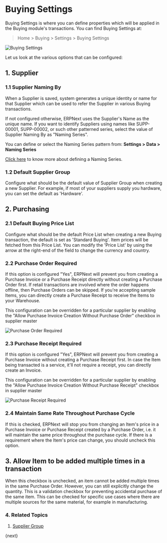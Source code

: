 <!-- add-breadcrumbs -->
# Buying Settings

Buying Settings is where you can define properties which will be applied in the Buying module's transactions.
You can find Buying Settings at:
> Home > Buying > Settings > Buying Settings

![Buying Settings]({{docs_base_url}}/assets/img/buying/buying-settings.png)

Let us look at the various options that can be configured:

## 1. Supplier
### 1.1 Supplier Naming By

When a Supplier is saved, system generates a unique identity or name for that Supplier which can be used to refer the Supplier in various Buying transactions.

If not configured otherwise, ERPNext uses the Supplier's Name as the unique name. If you want to identify Suppliers using names like SUPP-00001, SUPP-00002, or such other patterned series, select the value of Supplier Naming By as "Naming Series".

You can define or select the Naming Series pattern from: **Settings > Data > Naming Series**

[Click here](/docs/user/manual/en/setting-up/settings/naming-series) to know more about defining a Naming Series.

### 1.2 Default Supplier Group

Configure what should be the default value of Supplier Group when creating a new Supplier. For example, if most of your suppliers supply you hardware, you can set the default as 'Hardware'.

## 2. Purchasing
### 2.1 Default Buying Price List

Configure what should be the default Price List when creating a new Buying transaction, the default is set as 'Standard Buying'. Item prices will be fetched from this Price List. You can modify the 'Price List' by using the arrow at the right-end of the field to change the currency and country.

### 2.2 Purchase Order Required

If this option is configured "Yes", ERPNext will prevent you from creating a Purchase Invoice or a Purchase Receipt directly without creating a Purchase Order first. If retail transactions are involved where the order happens offline, then Purchase Orders can be skipped. If you're accepting sample Items, you can directly create a Purchase Receipt to receive the Items to your Warehouse.

This configuration can be overridden for a particular supplier by enabling the "Allow Purchase Invoice Creation Without Purchase Order" checkbox in supplier master

<img alt="Purchase Order Required" class="screenshot" src="{{docs_base_url}}/assets/img/buying/po-required.png">

### 2.3 Purchase Receipt Required

If this option is configured "Yes", ERPNext will prevent you from creating a Purchase Invoice without creating a Purchase Receipt first. In case the Item being transacted is a service, it'll not require a receipt, you can directly create an Invoice.

This configuration can be overridden for a particular supplier by enabling the "Allow Purchase Invoice Creation Without Purchase Receipt" checkbox in supplier master

<img alt="Purchase Receipt Required" class="screenshot" src="{{docs_base_url}}/assets/img/buying/pr-required.png">

### 2.4 Maintain Same Rate Throughout Purchase Cycle

If this is checked, ERPNext will stop you from changing an Item's price in a Purchase Invoice or Purchase Receipt created by a Purchase Order, i.e. it will maintain the same price throughout the purchase cycle. If there is a requirement where the Item's price can change, you should uncheck this option.

## 3. Allow Item to be added multiple times in a transaction

When this checkbox is unchecked, an item cannot be added multiple times in the same Purchase Order. However, you can still explicitly change the quantity. This is a validation checkbox for preventing accidental purchase of the same item. This can be checked for specific use cases where there are multiple sources for the same material, for example in manufacturing.

### 4. Related Topics
1. [Supplier Group](/docs/user/manual/en/buying/supplier-group)

{next}